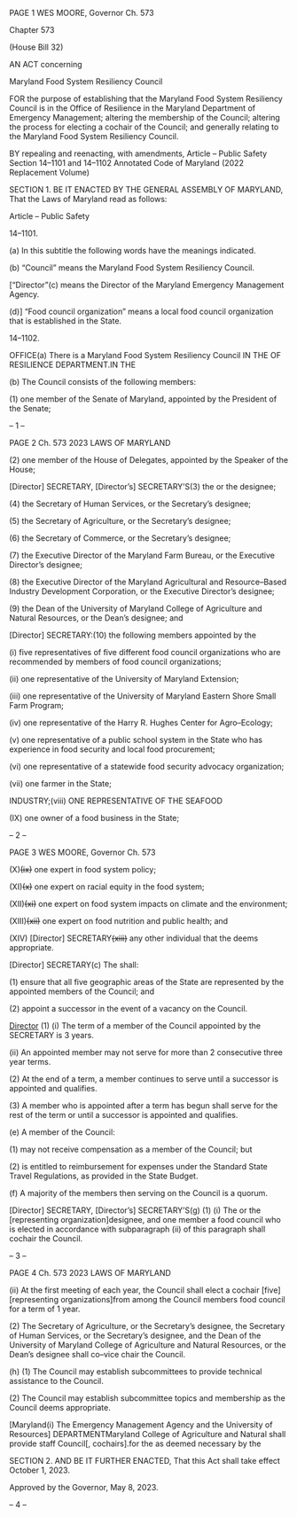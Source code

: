 PAGE 1
WES MOORE, Governor Ch. 573

Chapter 573

(House Bill 32)

AN ACT concerning

Maryland Food System Resiliency Council

FOR the purpose of establishing that the Maryland Food System Resiliency Council is in
the Office of Resilience in the Maryland Department of Emergency Management;
altering the membership of the Council; altering the process for electing a cochair of
the Council; and generally relating to the Maryland Food System Resiliency Council.

BY repealing and reenacting, with amendments,
Article – Public Safety
Section 14–1101 and 14–1102
Annotated Code of Maryland
(2022 Replacement Volume)

SECTION 1. BE IT ENACTED BY THE GENERAL ASSEMBLY OF MARYLAND,
That the Laws of Maryland read as follows:

Article – Public Safety

14–1101.

(a) In this subtitle the following words have the meanings indicated.

(b) “Council” means the Maryland Food System Resiliency Council.

[“Director”(c) means the Director of the Maryland Emergency Management
Agency.

(d)] “Food council organization” means a local food council organization that is
established in the State.

14–1102.

OFFICE(a) There is a Maryland Food System Resiliency Council IN THE OF
RESILIENCE DEPARTMENT.IN THE

(b) The Council consists of the following members:

(1) one member of the Senate of Maryland, appointed by the President of
the Senate;

– 1 –

PAGE 2
Ch. 573 2023 LAWS OF MARYLAND

(2) one member of the House of Delegates, appointed by the Speaker of the
House;

[Director] SECRETARY, [Director’s] SECRETARY’S(3) the or the
designee;

(4) the Secretary of Human Services, or the Secretary’s designee;

(5) the Secretary of Agriculture, or the Secretary’s designee;

(6) the Secretary of Commerce, or the Secretary’s designee;

(7) the Executive Director of the Maryland Farm Bureau, or the Executive
Director’s designee;

(8) the Executive Director of the Maryland Agricultural and
Resource–Based Industry Development Corporation, or the Executive Director’s designee;

(9) the Dean of the University of Maryland College of Agriculture and
Natural Resources, or the Dean’s designee; and

[Director] SECRETARY:(10) the following members appointed by the

(i) five representatives of five different food council organizations
who are recommended by members of food council organizations;

(ii) one representative of the University of Maryland Extension;

(iii) one representative of the University of Maryland Eastern Shore
Small Farm Program;

(iv) one representative of the Harry R. Hughes Center for
Agro–Ecology;

(v) one representative of a public school system in the State who has
experience in food security and local food procurement;

(vi) one representative of a statewide food security advocacy
organization;

(vii) one farmer in the State;

INDUSTRY;(viii) ONE REPRESENTATIVE OF THE SEAFOOD

(IX) one owner of a food business in the State;

– 2 –

PAGE 3
WES MOORE, Governor Ch. 573

(X)~~(ix)~~ one expert in food system policy;

(XI)~~(x)~~ one expert on racial equity in the food system;

(XII)~~(xi)~~ one expert on food system impacts on climate and the
environment;

(XIII)~~(xii)~~ one expert on food nutrition and public health; and

(XIV) [Director] SECRETARY~~(xiii)~~ any other individual that the
deems appropriate.

[Director] SECRETARY(c) The shall:

(1) ensure that all five geographic areas of the State are represented by the
appointed members of the Council; and

(2) appoint a successor in the event of a vacancy on the Council.

[Director](d) (1) (i) The term of a member of the Council appointed by the
SECRETARY is 3 years.

(ii) An appointed member may not serve for more than 2 consecutive
three year terms.

(2) At the end of a term, a member continues to serve until a successor is
appointed and qualifies.

(3) A member who is appointed after a term has begun shall serve for the
rest of the term or until a successor is appointed and qualifies.

(e) A member of the Council:

(1) may not receive compensation as a member of the Council; but

(2) is entitled to reimbursement for expenses under the Standard State
Travel Regulations, as provided in the State Budget.

(f) A majority of the members then serving on the Council is a quorum.

[Director] SECRETARY, [Director’s] SECRETARY’S(g) (1) (i) The or the
[representing organization]designee, and one member a food council who is elected in
accordance with subparagraph (ii) of this paragraph shall cochair the Council.

– 3 –

PAGE 4
Ch. 573 2023 LAWS OF MARYLAND

(ii) At the first meeting of each year, the Council shall elect a cochair
[five] [representing organizations]from among the Council members food council for a
term of 1 year.

(2) The Secretary of Agriculture, or the Secretary’s designee, the Secretary
of Human Services, or the Secretary’s designee, and the Dean of the University of Maryland
College of Agriculture and Natural Resources, or the Dean’s designee shall co–vice chair
the Council.

(h) (1) The Council may establish subcommittees to provide technical
assistance to the Council.

(2) The Council may establish subcommittee topics and membership as the
Council deems appropriate.

[Maryland(i) The Emergency Management Agency and the University of
Resources] DEPARTMENTMaryland College of Agriculture and Natural shall provide staff
Council[, cochairs].for the as deemed necessary by the

SECTION 2. AND BE IT FURTHER ENACTED, That this Act shall take effect
October 1, 2023.

Approved by the Governor, May 8, 2023.

– 4 –